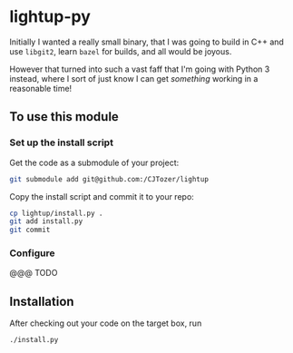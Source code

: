 # lightup-py

Initially I wanted a really small binary, that I was going to build in C++ and use `libgit2`, learn `bazel` for builds, and all would be joyous.

However that turned into such a vast faff that I'm going with Python 3 instead, where I sort of just know I can get _something_ working in a reasonable time!

## To use this module

### Set up the install script

Get the code as a submodule of your project:

```bash
git submodule add git@github.com:/CJTozer/lightup
```

Copy the install script and commit it to your repo:

```bash
cp lightup/install.py .
git add install.py
git commit
```

### Configure

@@@ TODO

## Installation

After checking out your code on the target box, run

```bash
./install.py
```
